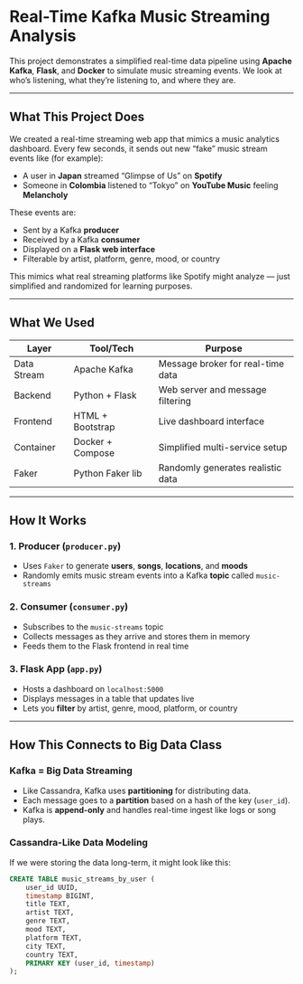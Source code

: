 # Real-Time Kafka Music Streaming Analysis

This project demonstrates a simplified real-time data pipeline using **Apache Kafka**, **Flask**, and **Docker** to simulate music streaming events. We look at who’s listening, what they’re listening to, and where they are.

---

## What This Project Does

We created a real-time streaming web app that mimics a music analytics dashboard. Every few seconds, it sends out new “fake” music stream events like (for example):
- A user in **Japan** streamed “Glimpse of Us” on **Spotify**
- Someone in **Colombia** listened to “Tokyo” on **YouTube Music** feeling **Melancholy**

These events are:
- Sent by a Kafka **producer**
- Received by a Kafka **consumer**
- Displayed on a **Flask web interface**
- Filterable by artist, platform, genre, mood, or country

This mimics what real streaming platforms like Spotify might analyze — just simplified and randomized for learning purposes.

---

## What We Used

| Layer        | Tool/Tech          | Purpose |
|--------------|--------------------|---------|
| Data Stream  | Apache Kafka       | Message broker for real-time data |
| Backend      | Python + Flask     | Web server and message filtering |
| Frontend     | HTML + Bootstrap   | Live dashboard interface |
| Container    | Docker + Compose   | Simplified multi-service setup |
| Faker        | Python Faker lib   | Randomly generates realistic data |

---

## How It Works

### 1. Producer (`producer.py`)
- Uses `Faker` to generate **users**, **songs**, **locations**, and **moods**
- Randomly emits music stream events into a Kafka **topic** called `music-streams`

### 2. Consumer (`consumer.py`)
- Subscribes to the `music-streams` topic
- Collects messages as they arrive and stores them in memory
- Feeds them to the Flask frontend in real time

### 3. Flask App (`app.py`)
- Hosts a dashboard on `localhost:5000`
- Displays messages in a table that updates live
- Lets you **filter** by artist, genre, mood, platform, or country

---

## How This Connects to Big Data Class

### Kafka = Big Data Streaming
- Like Cassandra, Kafka uses **partitioning** for distributing data.
- Each message goes to a **partition** based on a hash of the key (`user_id`).
- Kafka is **append-only** and handles real-time ingest like logs or song plays.

### Cassandra-Like Data Modeling

If we were storing the data long-term, it might look like this:

```sql
CREATE TABLE music_streams_by_user (
    user_id UUID,
    timestamp BIGINT,
    title TEXT,
    artist TEXT,
    genre TEXT,
    mood TEXT,
    platform TEXT,
    city TEXT,
    country TEXT,
    PRIMARY KEY (user_id, timestamp)
);
